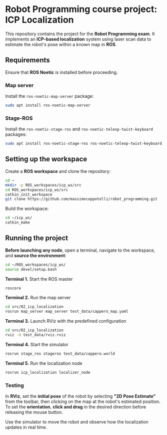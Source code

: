 # Robot Programming course project: ICP Localization
This repository contains the project for the **Robot Programming exam**. It implements an **ICP-based localization** system using laser scan data to estimate the robot's pose within a known map in **ROS**.

## Requirements

Ensure that **ROS Noetic** is installed before proceeding.

### Map server

Install the `ros-noetic-map-server` package:

```sh
sudo apt install ros-noetic-map-server
```

### Stage-ROS

Install the `ros-noetic-stage-ros` and `ros-noetic-teleop-twist-keyboard` packages:

```sh
sudo apt install ros-noetic-stage-ros ros-noetic-teleop-twist-keyboard
```

## Setting up the workspace

Create a **ROS workspace** and clone the repository:

```sh
cd ~
mkdir -p ROS_workspaces/icp_ws/src
cd ROS_workspaces/icp_ws/src
catkin_init_workspace
git clone https://github.com/massimocoppotelli/robot_programming.git
```

Build the workspace:

```sh
cd ~/icp_ws/
catkin_make
```

## Running the project

**Before launching any node**, open a terminal, navigate to the workspace, and **source the environment**:

```sh
cd ~/ROS_workspaces/icp_ws/
source devel/setup.bash
```

**Terminal 1.**   Start the ROS master

  ```sh
  roscore
  ```

**Terminal 2.**  Run the map server

  ```sh
  cd src/02_icp_localization
  rosrun map_server map_server test_data/cappero_map.yaml
  ```

**Terminal 3.**  Launch RViz with the predefined configuration

  ```sh
  cd src/02_icp_localization
  rviz -d test_data/rviz.rviz
  ```

**Terminal 4.**   Start the simulator

  ```sh
  rosrun stage_ros stageros test_data/cappero.world
  ```

**Terminal 5.**   Run the localization node

  ```sh
  rosrun icp_localization localizer_node
  ```

### Testing

In **RViz**, set the **initial pose** of the robot by selecting **"2D Pose Estimate"** from the toolbar, then clicking on the map at the robot's estimated position.
To set the **orientation**, **click and drag** in the desired direction before releasing the mouse button.

Use the simulator to move the robot and observe how the localization updates in real time.



